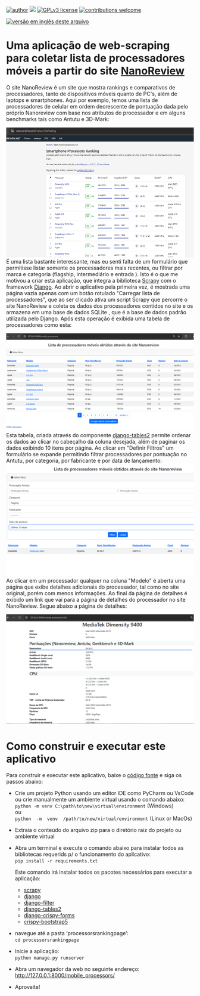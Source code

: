 [![author](https://img.shields.io/badge/author-Marcius%20D.%20Moraes-green)](https://www.linkedin.com/in/marciusdm) [![](https://img.shields.io/badge/python-3.7+-blue.svg)](https://www.python.org/downloads/release/python-365/) [![GPLv3 license](https://img.shields.io/badge/License-GPLv3-blue.svg)](http://perso.crans.org/besson/LICENSE.html) [![contributions welcome](https://img.shields.io/badge/contributions-welcome-brightgreen.svg?style=flat)](https://github.com/marciusdm/portfolio/issues)

<a href="readme_en.md"> <img src="https://flagsapi.com/US/flat/32.png" alt="versão em inglês deste arquivo" /></a>

# Uma aplicação de web-scraping para coletar lista de processadores móveis a partir do site [NanoReview](https://nanoreview.net/en/soc-list/rating)
O site NanoReview é um site que mostra rankings e comparativos de  processadores, tanto de dispositivos móveis quanto de PC's,  além de laptops e smartphones. 
Aqui por exemplo, temos uma lista de processadores de celular em ordem decrescente de pontuação dada pelo próprio Nanoreview com base nos atributos do processador e em alguns benchmarks tais como Antutu e 3D-Mark:

![NanoReview mobile processor home](https://raw.githubusercontent.com/marciusdm/webscraping/refs/heads/main/assets/nanoreview/NanoReviewHome.png)
É uma lista bastante interessante, mas eu senti falta de um formulário que permitisse listar somente os processadores mais recentes, ou filtrar por marca e categoria (flagship, intermediário e entrada ). Isto é o que me motivou a criar esta aplicação, que integra a biblioteca [Scrapy](https://scrapy.org) com o framework [Django](https://www.djangoproject.com).
Ao abrir o aplicativo pela primeira vez, é mostrada uma página vazia apenas com um botão rotulado "Carregar lista de processadores", que ao ser clicado ativa um script Scrapy que percorre o site NanoReview e coleta  os dados dos processadores contidos no site e os armazena em uma base de dados SQLite , que é a base de dados padrão utilizada pelo Django. Após esta operação é exibida uma tabela de processadores como esta:

![app home page](https://raw.githubusercontent.com/marciusdm/webscraping/refs/heads/main/assets/nanoreview/PaginaInicial.png "Home-page da aplicação")
Esta tabela, criada através do componente [django-tables2](https://django-tables2.readthedocs.io/en/latest/) permite ordenar os dados ao clicar no cabeçalho da coluna desejada, além de paginar os dados exibindo 10 itens por página.
Ao clicar em "Definir Filtros" um formulário se expande permitindo filtrar processadores por pontuação no Antutu, por categoria, por fabricante e por data de lançamento:
![Filtro](https://raw.githubusercontent.com/marciusdm/webscraping/refs/heads/main/assets/nanoreview/Filtro.png "Filtro")
Ao clicar em um processador qualquer na coluna "Modelo" é aberta uma página que exibe detalhes adicionais do processador, tal como no site original, porém com menos informações. Ao final da página de detalhes é exibido um link que vai para a página de detalhes do processador no site NanoReview. Segue abaixo a página de detalhes:

![Página de detalhes](https://raw.githubusercontent.com/marciusdm/webscraping/refs/heads/main/assets/nanoreview/Detalhes.png "Detalhes do processador")

# Como construir e executar este aplicativo
Para construir e executar este aplicativo, baixe o [código fonte](https://github.com/marciusdm/webscraping/raw/refs/heads/main/nanoreview-django/processorsrankingpage.zip) e siga os passos abaixo:
* Crie um projeto Python usando um editor IDE como PyCharm ou VsCode ou crie manualmente um ambiente virtual usando o comando abaixo:<br>
 `python -m venv C:\path\to\new\virtual\environment` (Windows)<br>
 ou<br>
 `python  -m  venv  /path/to/new/virtual/environment` (Linux or MacOs)
* Extraia o conteúdo do arquivo zip para o diretório raiz do projeto ou ambiente virtual
* Abra um terminal e execute o comando abaixo para instalar todos as bibliotecas requerids p/ o funcionamento do aplicativo:<br>
  `pip install -r requirements.txt`
  
    Este comando irá instalar todos os pacotes necessários para executar a aplicação:
	* [scrapy](https://scrapy.org) 
	* [django](https://www.djangoproject.com)
	* [django-filter](https://django-filter.readthedocs.io/en/stable/)
	* [django-tables2](https://django-tables2.readthedocs.io/en/latest/#)
	* [django-crispy-forms](https://django-crispy-forms.readthedocs.io/en/latest/)
	* [crispy-bootstrap5](https://pypi.org/project/crispy-bootstrap5/) 
*  navegue até a pasta ‘processorsrankingpage’:<br>
	`cd processorsrankingpage`   
* Inicie a aplicação:<br>
 `python manage.py runserver`
* Abra um navegador da web no seguinte endereço:<br>
  http://127.0.0.1:8000/mobile_processors/
* Aproveite!

